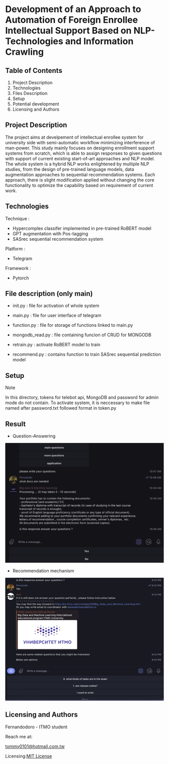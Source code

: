 # Development of an Approach to Automation of Foreign Enrollee Intellectual Support Based on NLP-Technologies and Information Crawling

## Table of Contents

1. Project Description
2. Technologies
3. Files Description
4. Setup
5. Potential development
6. Licensing and Authors

## Project Description
The project aims at develpement of intellectual enrollee system for university side with semi-automatic workflow minimizing interference of man-power. This study mainly focuses on designing enrollment support systems from scratch, which is able to assign responses to given questions with support of current existing start-of-art approaches and NLP model. The whole system is a hybrid NLP works enlightened by multiple NLP studies, from the design of pre-trained language models, data augmentation approaches to sequential recommendation systems. Each approach, there is slight modification applied without changing the core functionality to optimize the capability based on requirement of current work. 

## Technologies
Technique : 
* Hypercomplex classifer implemented in pre-trained RoBERT model
* GPT augmentation with Pos-tagging
* SASrec sequential recommendation system

Platform :
* Telegram

Framework :
* Pytorch

## File description (only main)

* init.py : file for activation of whole system

* main.py : file for user interface of telegram

* function.py : file for storage of functions linked to main.py

* mongodb_read.py : file containing funcion of CRUD for MONGODB

* retrain.py : activate RoBERT model to train

* recommend.py : contains function to train SASrec sequential prediction model

## Setup

>[!NOTE]
>In this directory, tokens for telebot api, MongoDB and password for admin mode do not contain.
>To activate system, it is neccessary to make file named after password.txt followed format in token.py

## Result

* Question-Answering

![alt text](0.png)

* Recommendation mechanism

![alt text](1.png)



## Licensing and Authors

Fernandodoro - ITMO student

Reach me at:

tommy0101@hotmail.com.tw

Licensing:[MIT License](https://github.com/MaChengYuan/final_work/blob/main/LICENSE)

